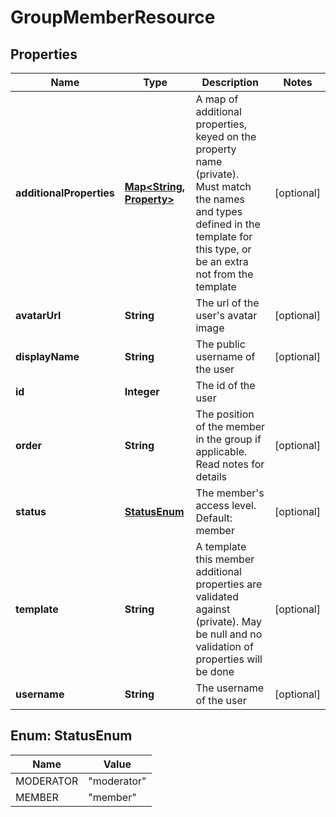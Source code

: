 
# GroupMemberResource

## Properties
Name | Type | Description | Notes
------------ | ------------- | ------------- | -------------
**additionalProperties** | [**Map&lt;String, Property&gt;**](Property.md) | A map of additional properties, keyed on the property name (private). Must match the names and types defined in the template for this type, or be an extra not from the template |  [optional]
**avatarUrl** | **String** | The url of the user&#39;s avatar image |  [optional]
**displayName** | **String** | The public username of the user |  [optional]
**id** | **Integer** | The id of the user | 
**order** | **String** | The position of the member in the group if applicable. Read notes for details |  [optional]
**status** | [**StatusEnum**](#StatusEnum) | The member&#39;s access level. Default: member |  [optional]
**template** | **String** | A template this member additional properties are validated against (private). May be null and no validation of properties will be done |  [optional]
**username** | **String** | The username of the user |  [optional]


<a name="StatusEnum"></a>
## Enum: StatusEnum
Name | Value
---- | -----
MODERATOR | &quot;moderator&quot;
MEMBER | &quot;member&quot;



